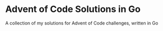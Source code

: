 # Advent of Code Solutions in Go

A collection of my solutions for Advent of Code challenges, written in Go
